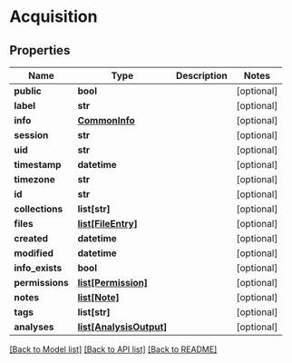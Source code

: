 # Acquisition

## Properties
Name | Type | Description | Notes
------------ | ------------- | ------------- | -------------
**public** | **bool** |  | [optional] 
**label** | **str** |  | [optional] 
**info** | [**CommonInfo**](CommonInfo.md) |  | [optional] 
**session** | **str** |  | [optional] 
**uid** | **str** |  | [optional] 
**timestamp** | **datetime** |  | [optional] 
**timezone** | **str** |  | [optional] 
**id** | **str** |  | [optional] 
**collections** | **list[str]** |  | [optional] 
**files** | [**list[FileEntry]**](FileEntry.md) |  | [optional] 
**created** | **datetime** |  | [optional] 
**modified** | **datetime** |  | [optional] 
**info_exists** | **bool** |  | [optional] 
**permissions** | [**list[Permission]**](Permission.md) |  | [optional] 
**notes** | [**list[Note]**](Note.md) |  | [optional] 
**tags** | **list[str]** |  | [optional] 
**analyses** | [**list[AnalysisOutput]**](AnalysisOutput.md) |  | [optional] 

[[Back to Model list]](../README.md#documentation-for-models) [[Back to API list]](../README.md#documentation-for-api-endpoints) [[Back to README]](../README.md)


